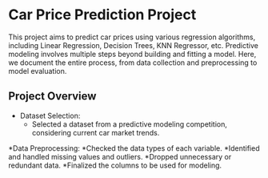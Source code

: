 # Car Price Prediction Project

This project aims to predict car prices using various regression algorithms, including Linear Regression, Decision Trees, KNN Regressor, etc. Predictive modeling involves multiple steps beyond building and fitting a model. Here, we document the entire process, from data collection and preprocessing to model evaluation.

## Project Overview
* Dataset Selection:
  * Selected a dataset from a predictive modeling competition, considering current car market trends.

*Data Preprocessing:
 *Checked the data types of each variable.
 *Identified and handled missing values and outliers.
 *Dropped unnecessary or redundant data.
 *Finalized the columns to be used for modeling.

